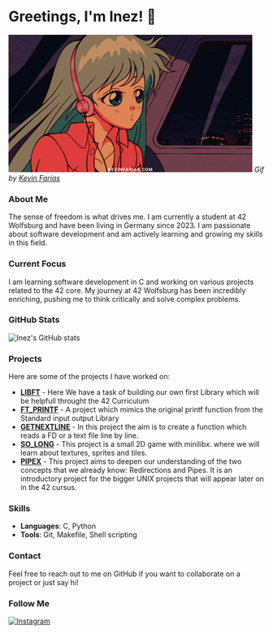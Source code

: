 # Greetings, I'm Inez! 👋


![Lofi Girl](assests/images/lofi.gif)
*Gif by [Kevin Farias](https://kevinfarias.com)*

### **About Me**
The sense of freedom is what drives me. I am currently a student at 42 Wolfsburg and have been living in Germany since 2023. I am passionate about software development and am actively learning and growing my skills in this field.

### **Current Focus**
I am learning software development in C and working on various projects related to the 42 core. My journey at 42 Wolfsburg has been incredibly enriching, pushing me to think critically and solve complex problems.

### **GitHub Stats**
![Inez's GitHub stats](https://github-readme-stats.vercel.app/api?username=zeniDlaw&show_icons=true&theme=radical)

### **Projects**
Here are some of the projects I have worked on:
- **[LIBFT](https://github.com/zeniDlaw/libft)** - Here We have a task of building our own first Library which will be helpfull throught the 42 Curriculum
- **[FT_PRINTF](https://github.com/zeniDlaw/ft_printf)** - A project which mimics the original printf function from the Standard input output Library
- **[GETNEXTLINE](https://github.com/zeniDlaw/getnextline)** - In this project the aim is to create a function which reads a FD or a text file line by line.
- **[SO_LONG](https://github.com/zeniDlaw/so_long)** - This project is a small 2D game with minilibx. where we will learn about textures, sprites and tiles.
- **[PIPEX](https://github.com/zeniDlaw/pipex)** - This project aims to deepen our understanding of the two concepts that we already know: Redirections and Pipes. It is an introductory project for the bigger UNIX projects that will appear later on in the 42 cursus.

### **Skills**
- **Languages**: C, Python
- **Tools**: Git, Makefile, Shell scripting

### **Contact**
Feel free to reach out to me on GitHub if you want to collaborate on a project or just say hi!

### **Follow Me**
<a href="https://www.instagram.com/_ineezz" target="_blank">
  <img src="https://upload.wikimedia.org/wikipedia/commons/a/a5/Instagram_icon.png" alt="Instagram" width="40" height="40">
</a>

